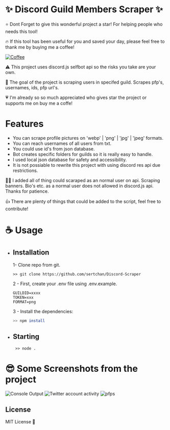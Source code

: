 # ✨ Discord Guild Members Scraper ✨

⭐ Dont Forget to give this wonderful project a star! For helping people who needs this tool!

🔥 If this tool has been useful for you and saved your day, please feel free to thank me by buying me a coffee!

[![Coffee](https://www.buymeacoffee.com/assets/img/custom_images/orange_img.png)](https://www.buymeacoffee.com/sertchan)

⚠️ This project uses discord.js selfbot api so the risks you take are your own.

🎌 The goal of the project is scraping users in specifed guild. Scrapes pfp's, usernames, ids, pfp url's. 

💗 I'm already so so much appreciated who gives star the project or supports me on buy me a coffe! 

# Features
-  You can scrape profile pictures on 'webp' | 'png' | 'jpg' | 'jpeg' formats.
-  You can reach usernames of all users from txt.
-  You could use id's from json database.
-  Bot creates specific folders for guilds so it is really easy to handle.
-  I used local json database for safety and accessibility.
-  It is not possiable to rewrite this project with using discord res api due restrictions. 

😶‍🌫️ I added all of thing could scaraped as an normal user on api. Scraping banners. Bio's etc. as a normal user does not allowed in discord.js api. Thanks for patience.

👍 There are plenty of things that could be added to the script, feel free to contribute! 

# ☕ Usage

  - ## Installation
   
     1- Clone repo from git.
     ```
     >> git clone https://github.com/sertchan/Discord-Scraper
     ```
    
     2 - First, create your .env file using .env.example.

     ```
     GUILDID=xxxx
     TOKEN=xxx
     FORMAT=png
     ```
    
      3 - Install the dependencies:
  
     ```sh
     >> npm install
     ```

  - ## Starting
    
     ```
      >> node . 
     ```

# 😎 Some Screenshots from the project 

![Console Output](https://cdn.discordapp.com/attachments/1001955561274876057/1004373037891723264/unknown.png)
![Twitter account activity](https://cdn.discordapp.com/attachments/1001955561274876057/1004372701714071593/unknown.png)
![pfps](https://cdn.discordapp.com/attachments/1001955561274876057/1004373286467154021/unknown.png)

## License

MIT License 💖

